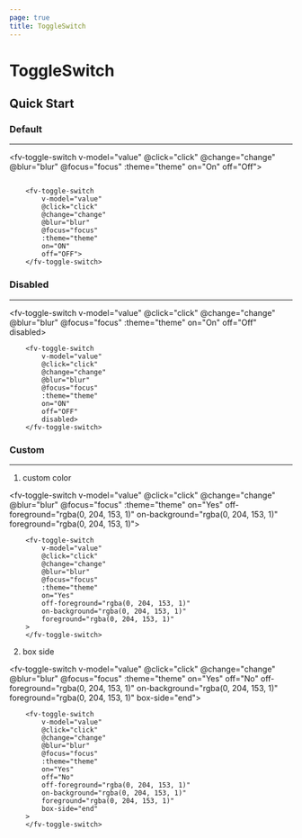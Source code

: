 ```yaml
---
page: true
title: ToggleSwitch
--- 
```


<script lang="ts" setup>
import { ref } from 'vue'; 
import { useTheme } from '../common/index.js'; 

const {theme} = useTheme()

const value = ref<boolean>(false)

function click(val:boolean){
  console.log('click', val)
}

function change(val:boolean){
  console.log("change", val)
}

function focus(evt: FocusEvent){
  console.log("focus", evt)
}

function blur(evt: FocusEvent){
  console.log("blur", evt)
}

</script>

# ToggleSwitch

## Quick Start

### Default

---
<fv-toggle-switch v-model="value" @click="click" @change="change" @blur="blur" @focus="focus"  :theme="theme" on="On" off="Off">
</fv-toggle-switch>

```vue-html{2-9}

    <fv-toggle-switch 
        v-model="value" 
        @click="click" 
        @change="change" 
        @blur="blur" 
        @focus="focus"
        :theme="theme" 
        on="ON" 
        off="OFF">
    </fv-toggle-switch>

```

### Disabled

---
<fv-toggle-switch v-model="value" @click="click" @change="change" @blur="blur" @focus="focus"  :theme="theme" on="On" off="Off" disabled>
</fv-toggle-switch>

```vue-html{10}
    <fv-toggle-switch 
        v-model="value" 
        @click="click" 
        @change="change" 
        @blur="blur" 
        @focus="focus"
        :theme="theme" 
        on="ON" 
        off="OFF"
        disabled>
    </fv-toggle-switch>
```

### Custom

---
1. custom color

<fv-toggle-switch v-model="value" @click="click" @change="change" @blur="blur" @focus="focus"  :theme="theme" on="Yes" off-foreground="rgba(0, 204, 153, 1)" on-background="rgba(0, 204, 153, 1)" foreground="rgba(0, 204, 153, 1)">
</fv-toggle-switch>

```vue-html{9-11}
    <fv-toggle-switch 
        v-model="value" 
        @click="click" 
        @change="change" 
        @blur="blur" 
        @focus="focus"  
        :theme="theme" 
        on="Yes" 
        off-foreground="rgba(0, 204, 153, 1)" 
        on-background="rgba(0, 204, 153, 1)" 
        foreground="rgba(0, 204, 153, 1)"
    >
    </fv-toggle-switch>
```

2. box side

<fv-toggle-switch v-model="value" @click="click" @change="change" @blur="blur" @focus="focus"  :theme="theme" on="Yes" off="No" off-foreground="rgba(0, 204, 153, 1)" on-background="rgba(0, 204, 153, 1)" foreground="rgba(0, 204, 153, 1)" box-side="end">
</fv-toggle-switch>

```vue-html{9,13}
    <fv-toggle-switch 
        v-model="value" 
        @click="click" 
        @change="change" 
        @blur="blur" 
        @focus="focus"  
        :theme="theme" 
        on="Yes" 
        off="No"
        off-foreground="rgba(0, 204, 153, 1)" 
        on-background="rgba(0, 204, 153, 1)" 
        foreground="rgba(0, 204, 153, 1)"
        box-side="end"
    >
    </fv-toggle-switch>
```

<!--@include: ./properties.md-->

<!--@include: ./emits.md-->
